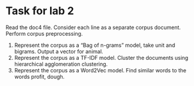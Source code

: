 # Task for lab 2

Read the doc4 file.
Consider each line as a separate corpus document. Perform corpus preprocessing.
1) Represent the corpus as a “Bag of n-grams” model, take unit and bigrams. Output a vector for animal.
2) Represent the corpus as a TF-IDF model. Cluster the documents using hierarchical agglomeration clustering.
3) Represent the corpus as a Word2Vec model. Find similar words to the words profit, dough.